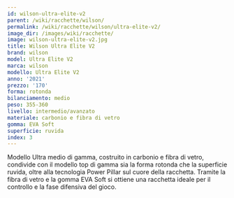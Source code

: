 ```yaml
---
id: wilson-ultra-elite-v2
parent: /wiki/racchette/wilson/
permalink: /wiki/racchette/wilson/ultra-elite-v2/
image_dir: /images/wiki/racchette/
image: wilson-ultra-elite-v2.jpg
title: Wilson Ultra Elite V2
brand: wilson
model: Ultra Elite V2
marca: wilson
modello: Ultra Elite V2
anno: '2021'
prezzo: '170'
forma: rotonda
bilanciamento: medio
peso: 355-360
livello: intermedio/avanzato
materiale: carbonio e fibra di vetro
gomma: EVA Soft
superficie: ruvida
index: 3
---
```

Modello Ultra medio di gamma, costruito in carbonio e fibra di vetro, condivide con il modello top di gamma sia la forma rotonda che la superficie ruvida, oltre alla tecnologia Power Pillar sul cuore della racchetta. Tramite la fibra di vetro e la gomma EVA Soft si ottiene una racchetta ideale per il controllo e la fase difensiva del gioco.